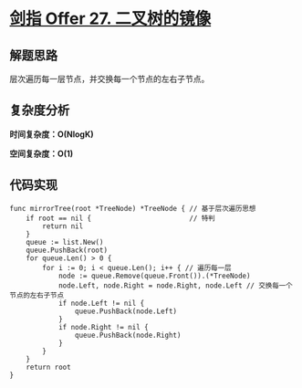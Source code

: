 # [剑指 Offer 27. 二叉树的镜像](https://leetcode-cn.com/problems/er-cha-shu-de-jing-xiang-lcof/)

## 解题思路

层次遍历每一层节点，并交换每一个节点的左右子节点。

## 复杂度分析

**时间复杂度：O(NlogK)**

**空间复杂度：O(1)** 

## 代码实现

```golang
func mirrorTree(root *TreeNode) *TreeNode { // 基于层次遍历思想
	if root == nil {                        // 特判
		return nil
	}
	queue := list.New()
	queue.PushBack(root)
	for queue.Len() > 0 {
		for i := 0; i < queue.Len(); i++ { // 遍历每一层
			node := queue.Remove(queue.Front()).(*TreeNode)
			node.Left, node.Right = node.Right, node.Left // 交换每一个节点的左右子节点
			if node.Left != nil {
				queue.PushBack(node.Left)
			}
			if node.Right != nil {
				queue.PushBack(node.Right)
			}
		}
	}
	return root
}
```